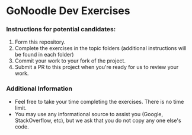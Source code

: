 # GoNoodle Dev Exercises

### Instructions for potential candidates:

1. Form this repository.
2. Complete the exercises in the topic folders (additional instructions will be found in each folder)
3. Commit your work to your fork of the project.
4. Submit a PR to this project when you're ready for us to review your work.

### Additional Information

- Feel free to take your time completing the exercises. There is no time limit.
- You may use any informational source to assist you (Google, StackOverflow, etc), but we ask that you do not copy any one else's code.
